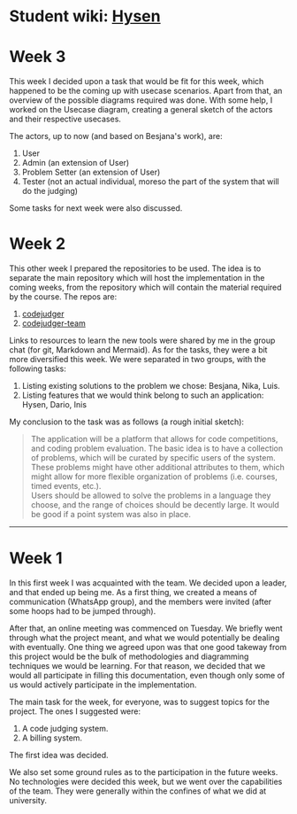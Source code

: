 # Student wiki: [Hysen](https://github.com/hndregjoni)

# Week 3
This week I decided upon a task that would be fit for this week, which happened to be the coming up with usecase scenarios. Apart from that, an overview of the possible diagrams
required was done. With some help, I worked on the Usecase diagram, creating a general sketch of the actors and their respective usecases.

The actors, up to now (and based on Besjana's work), are:
1. User
2. Admin (an extension of User)
3. Problem Setter (an extension of User)
4. Tester (not an actual individual, moreso the part of the system that will do the judging)

Some tasks for next week were also discussed.

# Week 2
This other week I prepared the repositories to be used. The idea is to separate the main repository which will host the implementation in the coming weeks, from the repository which will contain the material required by the course.
The repos are:
1. [codejudger](https://github.com/hndregjoni/codejudger)
2. [codejudger-team](https://github.com/hndregjoni/codejudger-team/)

Links to resources to learn the new tools were shared by me in the group chat (for git, Markdown and Mermaid). As for the tasks, they were a bit more diversified this week. We were separated in two groups, with the following tasks:
1. Listing existing solutions to the problem we chose: Besjana, Nika, Luis.
2. Listing features that we would think belong to such an application: Hysen, Dario, Inis

My conclusion to the task was as follows (a rough initial sketch):

> The application will be a platform that allows for code competitions, and coding problem evaluation. The basic idea is to have a collection of problems, which will be curated by specific users of the system. These problems might have other additional attributes to them, which might allow for more flexible organization of problems (i.e. courses, timed events, etc.).<br>
> Users should be allowed to solve the problems in a language they choose, and the range of choices should be decently large. It would be good if a point system was also in place.

---

# Week 1
In this first week I was acquainted with the team. We decided upon a leader, and that ended up being me. As a first thing, we created a means of communication (WhatsApp group), and the members were invited (after some hoops had to be jumped through).

After that, an online meeting was commenced on Tuesday. We briefly went through what the project meant, and what we would potentially be dealing with eventually. One thing we agreed upon was that one good takeway from this project would be the bulk of methodologies and diagramming techniques we would be learning. For that reason, we decided that we would all participate in filling this documentation, even though only some of us would actively participate in the implementation.

The main task for the week, for everyone, was to suggest topics for the project. The ones I suggested were:
1. A code judging system.
2. A billing system.

The first idea was decided.

We also set some ground rules as to the participation in the future weeks. No technologies were decided this week, but we went over the capabilities of the team. They were generally within the confines of what we did at university.